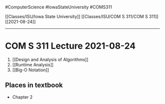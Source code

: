 #ComputerScience  #IowaStateUniversity #COMS311 


[[Classes/ISU/Iowa State University]] [[Classes/ISU/COM S 311/COM S 311]] [[2021-08-24]]

---

# COM S 311 Lecture 2021-08-24


1. [[Design and Analysis of Algorithms]]
2. [[Runtime Analysis]]
3. [[Big-O Notation]]


## Places in textbook

- Chapter 2